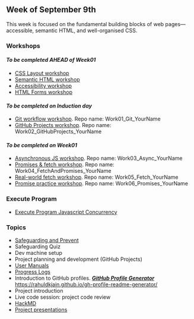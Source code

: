 ## Week of September 9th

This week is focused on the fundamental building blocks of web pages—accessible, semantic HTML, and well-organised CSS.

### Workshops

#### _To be completed AHEAD of Week01_

- [CSS Layout workshop](/workshops/css-layout/)
- [Semantic HTML workshop](/workshops/semantic-html/)
- [Accessibility workshop](/workshops/learn-a11y/)
- [HTML Forms workshop](/workshops/html-forms/)

#### _To be completed on Induction day_

- [Git workflow workshop](/workshops/git-workflow/). Repo name: Work01_Git_YourName
- [GitHub Projects workshop](/workshops/github-projects). Repo name: Work02_GitHubProjects_YourName

#### _To be completed on Week01_

- [Asynchronous JS workshop](/workshops/functions-callbacks-async/). Repo name: Work03_Async_YourName
- [Promises & fetch workshop](/workshops/learn-fetch/). Repo name: Work04_FetchAndPromises_YourName
- [Real-world fetch workshop](/workshops/real-world-fetch). Repo name: Work05_Fetch_YourName
- [Promise practice workshop](/workshops/promise-practice/). Repo name: Work06_Promises_YourName

### Execute Program
- [Execute Program Javascript Concurrency](https://www.executeprogram.com/courses/javascript-concurrency)

### Topics

- [Safeguarding and Prevent](https://docs.google.com/presentation/d/1SbZchQ8f_VH6r1gjwk8kyZjG2csl0nBamuz6Eaoa8FQ/edit#slide=id.g2da7c98d7e9_0_0)
- Safeguarding Quiz
- Dev machine setup
- Project planning and development (GitHub Projects)
- [User Manuals](https://github.com/fac30/User-Manuals)
- [Progress Logs](https://github.com/fac30/Progress-Log)
- Introduction to GitHub profiles.
  _**[GitHub Profile Generator](https://rahuldkjain.github.io/gh-profile-readme-generator/)**_
  https://rahuldkjain.github.io/gh-profile-readme-generator/
- Project introduction
- Live code session: project code review
- [HackMD](https://hackmd.io/)
- [Project presentations](https://foundersandcoders.notion.site/Project-presentations-d8787b65e78a4314b62475552e7989e9)
